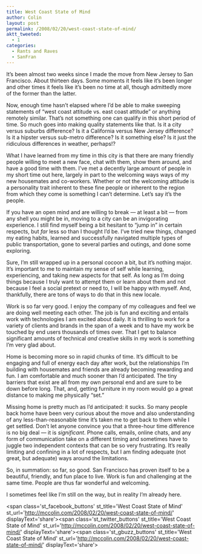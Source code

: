 ```yaml
---
title: West Coast State of Mind
author: Colin
layout: post
permalink: /2008/02/20/west-coast-state-of-mind/
aktt_tweeted:
  - 1
categories:
  - Rants and Raves
  - SanFran
---
```

It&#8217;s been almost two weeks since I made the move from New Jersey to San Francisco. About thirteen days. Some moments it feels like it&#8217;s been longer and other times it feels like it&#8217;s been no time at all, though admittedly more of the former than the latter.

Now, enough time hasn&#8217;t elapsed where I&#8217;d be able to make sweeping statements of &#8220;west coast attitude vs. east coast attitude&#8221; or anything remotely similar. That&#8217;s not something one can qualify in this short period of time. So much goes into making quality statements like that. Is it a city versus suburbs difference? Is it a California versus New Jersey difference? Is it a hipster versus sub-metro difference? Is it something else? Is it just the ridiculous differences in weather, perhaps!?

What I have learned from my time in this city is that there are many friendly people willing to meet a new face, chat with them, show them around, and have a good time with them. I&#8217;ve met a decently large amount of people in my short time out here, largely in part to the welcoming ways ways of my new housemates and co-workers. Whether or not the welcoming attitude is a personality trait inherent to these fine people or inherent to the region from which they come is something I can&#8217;t determine. Let&#8217;s say it&#8217;s the people.

If you have an open mind and are willing to break &#8212; at least a bit &#8212; from any shell you might be in, moving to a city can be an invigorating experience. I still find myself being a bit hesitant to &#8220;jump in&#8221; in certain respects, but *far* less so than I thought I&#8217;d be. I&#8217;ve tried new things, changed my eating habits, learned and successfully navigated multiple types of public transportation, gone to several parties and outings, and done some exploring.

Sure, I&#8217;m still wrapped up in a personal cocoon a bit, but it&#8217;s nothing major.  It&#8217;s important to me to maintain my sense of self while learning, experiencing, and taking new aspects for that self. As long as I&#8217;m doing things because I truly want to attempt them or learn about them and not because I feel a social pretext or need to, I will be happy with myself. And, thankfully, there are tons of ways to do that in this new locale.

Work is so far very good. I enjoy the company of my colleagues and feel we are doing well meeting each other. The job is fun and exciting and entails work with technologies I am excited about daily. It is thrilling to work for a variety of clients and brands in the span of a week and to have my work be touched by end users thousands of times over. That I get to balance significant amounts of technical *and* creative skills in my work is something I&#8217;m very glad about.

Home is becoming more so in rapid chunks of time. It&#8217;s difficult to be engaging and full of energy each day after work, but the relationships I&#8217;m building with housemates and friends are already becoming rewarding and fun. I am comfortable and much sooner than I&#8217;d anticipated. The tiny barriers that exist are all from my own personal end and are sure to be down before long. That, and, getting furniture in my room would go a great distance to making me physically &#8220;set.&#8221;

Missing home is pretty much as I&#8217;d anticipated: it sucks. So many people back home have been very curious about the move and also understanding of any less-than-reasonable time it&#8217;s taken me to get back to them while I get settled. Don&#8217;t let anyone convince you that a three-hour time difference is no big deal &#8212; it is *significant*. Phone calls, emails, online chats, and any form of communication take on a different timing and sometimes have to juggle two independent contexts that can be so very frustrating. It&#8217;s really limiting and confining in a lot of respects, but I am finding adequate (not great, but adequate) ways around the limitations.

So, in summation: so far, so good. San Francisco has proven itself to be a beautiful, friendly, and fun place to live. Work is fun and challenging at the same time. People are thus far wonderful and welcoming.

I sometimes feel like I&#8217;m still on the way, but in reality I&#8217;m already here.

<span class='st\_facebook\_buttons' st\_title='West Coast State of Mind' st\_url='http://mccolin.com/2008/02/20/west-coast-state-of-mind/' displayText='share'></span><span class='st\_twitter\_buttons' st\_title='West Coast State of Mind' st\_url='http://mccolin.com/2008/02/20/west-coast-state-of-mind/' displayText='share'></span><span class='st\_gbuzz\_buttons' st\_title='West Coast State of Mind' st\_url='http://mccolin.com/2008/02/20/west-coast-state-of-mind/' displayText='share'></span>